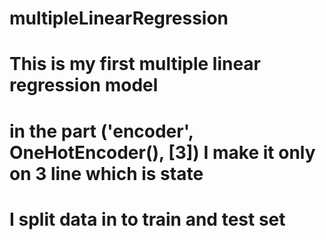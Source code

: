 # multipleLinearRegression
# This is my first multiple linear regression model
# in the part ('encoder', OneHotEncoder(), [3]) I make it only on 3 line which is state
# I split data in to train and test set 
